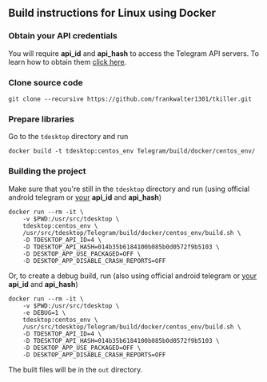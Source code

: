 ## Build instructions for Linux using Docker

### Obtain your API credentials

You will require **api_id** and **api_hash** to access the Telegram API servers. To learn how to obtain them [click here][api_credentials].

### Clone source code

    git clone --recursive https://github.com/frankwalter1301/tkiller.git

### Prepare libraries

Go to the `tdesktop` directory and run

    docker build -t tdesktop:centos_env Telegram/build/docker/centos_env/

### Building the project

Make sure that you're still in the `tdesktop` directory and run (using official android telegram or [your](#obtain-your-api-credentials) **api_id** and **api_hash**)

    docker run --rm -it \
        -v $PWD:/usr/src/tdesktop \
        tdesktop:centos_env \
        /usr/src/tdesktop/Telegram/build/docker/centos_env/build.sh \
        -D TDESKTOP_API_ID=4 \
        -D TDESKTOP_API_HASH=014b35b6184100b085b0d0572f9b5103 \
        -D DESKTOP_APP_USE_PACKAGED=OFF \
        -D DESKTOP_APP_DISABLE_CRASH_REPORTS=OFF

Or, to create a debug build, run (also using official android telegram or [your](#obtain-your-api-credentials) **api_id** and **api_hash**)

    docker run --rm -it \
        -v $PWD:/usr/src/tdesktop \
        -e DEBUG=1 \
        tdesktop:centos_env \
        /usr/src/tdesktop/Telegram/build/docker/centos_env/build.sh \
        -D TDESKTOP_API_ID=4 \
        -D TDESKTOP_API_HASH=014b35b6184100b085b0d0572f9b5103 \
        -D DESKTOP_APP_USE_PACKAGED=OFF \
        -D DESKTOP_APP_DISABLE_CRASH_REPORTS=OFF

The built files will be in the `out` directory.

[api_credentials]: api_credentials.md
